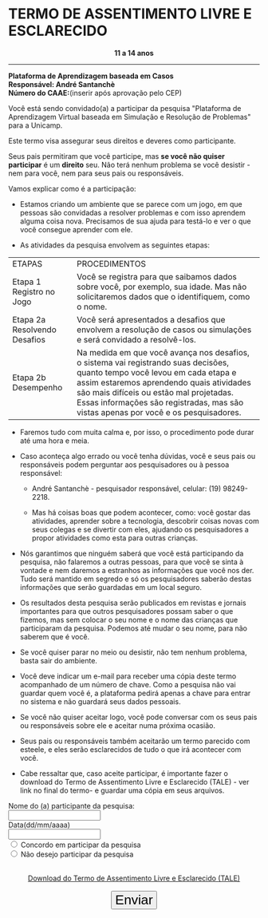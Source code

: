 # TERMO DE ASSENTIMENTO LIVRE E ESCLARECIDO


<p align="center">
	<b>11 a 14 anos</b> <br> <hr>
	<b>Plataforma de Aprendizagem baseada em Casos</b> <br>
	<b>Responsável: André Santanchè</b> <br>
	<b>Número do CAAE:</b>(inserir após aprovação pelo CEP) <br>
</p>

Você está sendo convidado(a) a participar da pesquisa "Plataforma de Aprendizagem Virtual baseada em Simulação e Resolução de Problemas" para a Unicamp.

Este termo visa assegurar seus direitos e deveres como participante.

Seus pais permitiram que você participe, mas **se você não quiser participar** é um **direito** seu. Não terá nenhum problema se você desistir -  nem para você, nem para seus pais ou responsáveis.

Vamos explicar como é a participação:

* Estamos criando um ambiente que se parece com um jogo, em que pessoas são convidadas a resolver problemas e com isso aprendem alguma coisa nova. Precisamos de sua ajuda para testá-lo e ver o que você consegue aprender com ele.

* As atividades da pesquisa envolvem as seguintes etapas:

<table>
  <tr>
    <td>ETAPAS</td>
    <td>PROCEDIMENTOS</td>
  </tr>
  <tr>
    <td>Etapa 1 Registro no Jogo</td>
    <td>Você se registra para que saibamos dados sobre você, por exemplo, sua idade. Mas não solicitaremos dados que o identifiquem, como o nome.</td>
  </tr>
  <tr>
    <td>Etapa 2a Resolvendo Desafios</td>
    <td>Você será apresentados a desafios que envolvem a resolução de casos ou simulações e será convidado a resolvê-los.</td>
  </tr>
  <tr>
    <td>Etapa 2b Desempenho</td>
    <td>Na medida em que você avança nos desafios, o sistema vai registrando suas decisões, quanto tempo você levou em cada etapa e assim estaremos aprendendo quais atividades são mais difíceis ou estão mal projetadas. Essas informações são registradas, mas são vistas apenas por você e os pesquisadores.</td>
  </tr>
</table>


* Faremos tudo com muita calma e, por isso, o procedimento pode durar até uma hora e meia.

* Caso aconteça algo errado ou você tenha dúvidas, você e seus pais ou responsáveis podem perguntar aos pesquisadores ou à pessoa responsável:

    * André Santanchè - pesquisador responsável, celular: (19) 98249-2218.

    * Mas há coisas boas que podem acontecer, como: você gostar das atividades, aprender sobre a tecnologia, descobrir coisas novas com seus colegas e se divertir com eles, ajudando os pesquisadores a propor  atividades como esta para outras crianças.

* Nós garantimos que ninguém saberá que você está participando da pesquisa, não falaremos a outras pessoas, para que você se sinta à vontade e nem daremos a estranhos as informações que você nos der. Tudo será mantido em segredo e só os pesquisadores saberão destas informações que serão guardadas em um local seguro.

* Os resultados desta pesquisa serão publicados em revistas e jornais importantes para que outros pesquisadores possam saber o que fizemos, mas sem colocar o seu nome e o nome das crianças que participaram da pesquisa. Podemos até mudar o seu nome, para não saberem que é você.

* Se você quiser parar no meio ou desistir, não tem nenhum problema, basta sair do ambiente.

* Você deve indicar um e-mail para receber uma cópia deste termo acompanhado de um número de chave. Como a pesquisa não vai guardar quem você é, a plataforma pedirá apenas a chave para entrar no sistema e não guardará seus dados pessoais.

* Se você não quiser aceitar logo, você pode conversar com os seus pais ou responsáveis sobre ele e aceitar numa próxima ocasião.

* Seus pais ou responsáveis também aceitarão um termo parecido com esteele, e eles serão esclarecidos de tudo o que irá acontecer com você.

* Cabe ressaltar que, caso aceite participar, é importante fazer o download do Termo de Assentimento Livre e Esclarecido (TALE) - ver link no final do termo- e guardar uma cópia em seus arquivos.


	
<form>
  <label for="fname">Nome do (a) participante da pesquisa:</label><br>
  <input type="text" id="fname" name="fname"><br>
  <label for="fname">Data(dd/mm/aaaa)</label><br>
  <input type="text" id="fname" name="fname"><br>
  <input type="radio" id="agree" name="fav_language" value="agree">
  <label for="agree">Concordo em participar da pesquisa</label><br>
  <input type="radio" id="desagree" name="fav_language" value="desagree">
  <label for="desagree">Não desejo participar da pesquisa</label><br>
</form>
<br>

<div style="text-align:center;">
<a href="www.google.com">Download do Termo de Assentimento Livre e Esclarecido (TALE)</a><br><br>
<button type="button" onclick="alert('Hello world!')" style="font-size:20pt;">Enviar</button>
</div>
